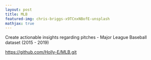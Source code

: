```yaml
---
layout: post
title: MLB
featured-img: chris-briggs-x9TCnxNBofE-unsplash
mathjax: true
---
```


Create actionable insights regarding pitches - Major League Baseball dataset (2015 - 2019)
 

<https://github.com/Holly-E/MLB.git>

